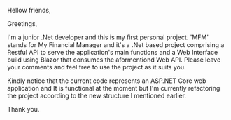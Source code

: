 Hellow friends,

Greetings,

I'm a junior .Net developer and this is my first personal project. 'MFM' stands for My Financial Manager and it's a .Net based project comprising a Restful API to serve the application's main functions and a Web Interface build using Blazor
that consumes the aformentiond  Web API. Please leave your comments and feel free to use the project as it suits you. 

Kindly notice that the current code represents an ASP.NET Core web application and It is functional at the moment but I'm currently refactoring the project according to the new structure I mentioned earlier. 

Thank you. 

